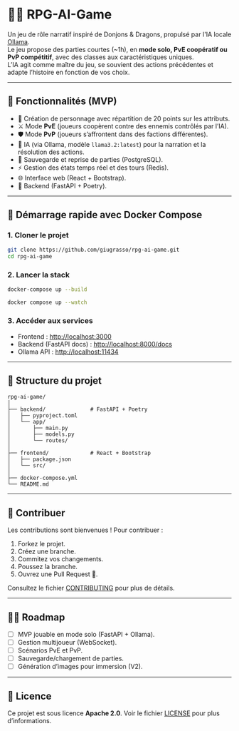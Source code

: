 # 🧙‍♂️ RPG-AI-Game

Un jeu de rôle narratif inspiré de Donjons & Dragons, propulsé par l'IA locale [Ollama](https://ollama.ai/).  
Le jeu propose des parties courtes (~1h), en **mode solo, PvE coopératif ou PvP compétitif**, avec des classes aux caractéristiques uniques.  
L’IA agit comme maître du jeu, se souvient des actions précédentes et adapte l’histoire en fonction de vos choix.

---

## 🚀 Fonctionnalités (MVP)
- 🎲 Création de personnage avec répartition de 20 points sur les attributs.
- ⚔️ Mode **PvE** (joueurs coopèrent contre des ennemis contrôlés par l’IA).
- 🛡️ Mode **PvP** (joueurs s’affrontent dans des factions différentes).
- 🧠 IA (via Ollama, modèle `llama3.2:latest`) pour la narration et la résolution des actions.
- 🔄 Sauvegarde et reprise de parties (PostgreSQL).
- ⚡ Gestion des états temps réel et des tours (Redis).
- 🌐 Interface web (React + Bootstrap).
- 🐍 Backend (FastAPI + Poetry).

---

## 🐳 Démarrage rapide avec Docker Compose

### 1. Cloner le projet
```bash
git clone https://github.com/giugrasso/rpg-ai-game.git
cd rpg-ai-game
```

### 2. Lancer la stack

```bash
docker-compose up --build
```

```bash
docker compose up --watch
```

### 3. Accéder aux services

* Frontend : [http://localhost:3000](http://localhost:3000)
* Backend (FastAPI docs) : [http://localhost:8000/docs](http://localhost:8000/docs)
* Ollama API : [http://localhost:11434](http://localhost:11434)

---

## 📂 Structure du projet

```
rpg-ai-game/
│
├── backend/              # FastAPI + Poetry
│   ├── pyproject.toml
│   └── app/
│       ├── main.py
│       ├── models.py
│       └── routes/
│
├── frontend/             # React + Bootstrap
│   ├── package.json
│   └── src/
│
├── docker-compose.yml
└── README.md
```

---

## 🤝 Contribuer

Les contributions sont bienvenues !
Pour contribuer :

1. Forkez le projet.
2. Créez une branche.
3. Commitez vos changements.
4. Poussez la branche.
5. Ouvrez une Pull Request 🚀.

Consultez le fichier [CONTRIBUTING](CONTRIBUTING.md) pour plus de détails.

---

## 🧑‍💻 Roadmap

* [ ] MVP jouable en mode solo (FastAPI + Ollama).
* [ ] Gestion multijoueur (WebSocket).
* [ ] Scénarios PvE et PvP.
* [ ] Sauvegarde/chargement de parties.
* [ ] Génération d’images pour immersion (V2).

---

## 📜 Licence

Ce projet est sous licence **Apache 2.0**.
Voir le fichier [LICENSE](LICENSE) pour plus d’informations.
